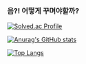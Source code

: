 ### 음?! 어떻게 꾸며야할까?


[![Solved.ac Profile](http://mazassumnida.wtf/api/generate_badge?boj=kwnoyng)](https://solved.ac/kwnoyng)


[![Anurag's GitHub stats](https://github-readme-stats.vercel.app/api?username=kwnoyng)](https://github.com/kwnoyng/github-readme-stats)


[![Top Langs](https://github-readme-stats.vercel.app/api/top-langs/?username=kwnoyng&layout=compact)](https://github.com/kwnoyng/github-readme-stats)
